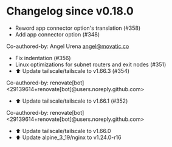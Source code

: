 # Changelog since v0.18.0
- Reword app connector option's translation (#358) 
- Add app connector option (#348)

Co-authored-by: Angel Urena <angel@movatic.co> 
- Fix indentation (#356) 
- Linux optimizations for subnet routers and exit nodes (#351) 
- ⬆️ Update tailscale/tailscale to v1.66.3 (#354)

Co-authored-by: renovate[bot] <29139614+renovate[bot]@users.noreply.github.com> 
- ⬆️ Update tailscale/tailscale to v1.66.1 (#352)

Co-authored-by: renovate[bot] <29139614+renovate[bot]@users.noreply.github.com> 
- ⬆️ Update tailscale/tailscale to v1.66.0 
- ⬆️ Update alpine_3_19/nginx to v1.24.0-r16 
